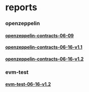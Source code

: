 # reports
### openzeppelin
#### [openzeppelin-contracts-06-09](https://gpblockchain.github.io/reports/openzeppelin-contracts-06-09/mochawesome-report/mochawesome.html)
#### [openzeppelin-contracts-06-16-v1.1]()
#### [openzeppelin-contracts-06-16-v1.2](https://gpblockchain.github.io/reports/openzeppelin-contracts-06-16-v1.2/mochawesome-report/mochawesome.html)
### evm-test
#### [evm-test-06-16-v1.2](https://gpblockchain.github.io/reports/evm-test-06-16-v1.2/mochawesome-report/mochawesome.html)
